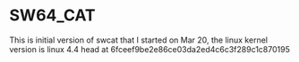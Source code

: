 # SW64_CAT
This is initial version of swcat that I started on Mar 20, the linux kernel version is linux 4.4 head at 6fceef9be2e86ce03da2ed4c6c3f289c1c870195

 
